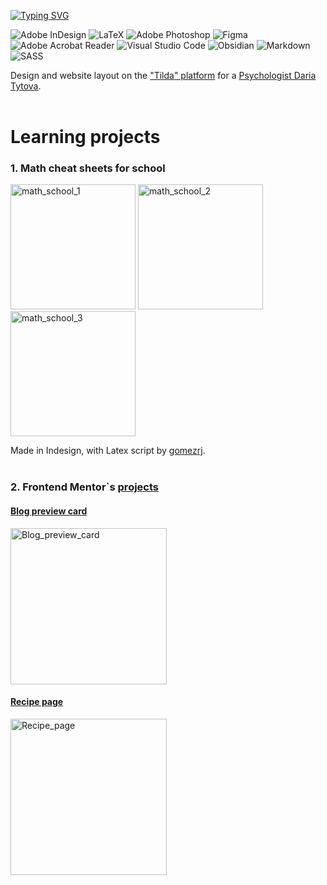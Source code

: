 
<a href="https://git.io/typing-svg"><img src="https://readme-typing-svg.herokuapp.com?font=Catamaran&weight=800&size=28&pause=1000&color=0652E4D4&width=435&lines=A+Typesetter+%2F+Learning+Frontend" alt="Typing SVG" /></a>

![Adobe InDesign](https://img.shields.io/badge/Adobe%20InDesign-49021F?style=for-the-badge&logo=adobeindesign&logoColor=white)
![LaTeX](https://img.shields.io/badge/latex-%23008080.svg?style=for-the-badge&logo=latex&logoColor=white)
![Adobe Photoshop](https://img.shields.io/badge/adobe%20photoshop-%2331A8FF.svg?style=for-the-badge&logo=adobe%20photoshop&logoColor=white)
![Figma](https://img.shields.io/badge/figma-%23F24E1E.svg?style=for-the-badge&logo=figma&logoColor=white)
![Adobe Acrobat Reader](https://img.shields.io/badge/Adobe%20Acrobat%20Reader-EC1C24.svg?style=for-the-badge&logo=Adobe%20Acrobat%20Reader&logoColor=white)
![Visual Studio Code](https://img.shields.io/badge/Visual%20Studio%20Code-0078d7.svg?style=for-the-badge&logo=visual-studio-code&logoColor=white)
![Obsidian](https://img.shields.io/badge/Obsidian-%23483699.svg?style=for-the-badge&logo=obsidian&logoColor=white)
![Markdown](https://img.shields.io/badge/markdown-%23000000.svg?style=for-the-badge&logo=markdown&logoColor=white)
![SASS](https://img.shields.io/badge/SASS-hotpink.svg?style=for-the-badge&logo=SASS&logoColor=white)

Design and website layout on the ["Tilda" platform](https://tilda.cc/ru/) for a [Psychologist Daria Tytova](https://daryatitova.tilda.ws/).
<br>
<br>
# Learning projects

### **1. Math cheat sheets for school** 

<p float="left">
<img src="https://github.com/user-attachments/assets/f9d5c942-4209-43c6-8f1a-8304a5035ae6" width="200" title="math_school_1">
<img src="https://github.com/user-attachments/assets/2a66679c-2003-4e2f-8683-869b52c9989c" width="200" title="math_school_2">
<img src="https://github.com/user-attachments/assets/f315590c-268b-48ed-9a94-5f84fac8fdf9" width="200" title="math_school_3">
</p>

Made in Indesign, with Latex script by [gomezrj](https://github.com/gomezrj/LaTeX2InD.git).
<br>
<br>
### **2. Frontend Mentor`s [projects](https://www.frontendmentor.io/profile/Pavlinova/)**

  #### [Blog preview card](https://frontend-mentor-three-pink.vercel.app/)
 
  <p>
    <img src="https://github.com/user-attachments/assets/c18995a5-f6c7-4d1f-9c19-aba1a8491c32" width="250" title="Blog_preview_card">
  </p>
  
  #### [Recipe page](https://frontend-mentor-ko6i.vercel.app/)

  <p>
    <img src="https://github.com/user-attachments/assets/ef9041db-d686-4b4b-867b-060929da5dff" width="250" title="Recipe_page">
  </p>





